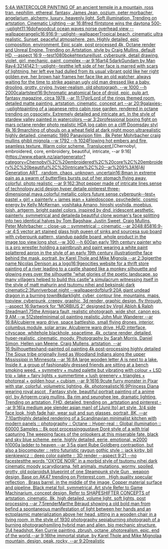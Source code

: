 [5:4](https://www.ebank.nz/aiartgenerator?category=5%3A4)[A WATERCOLOR PAINTING OF an ancient temple in a mountain, ross tran, nephilim, ethereal, fantasy, James Jean, oozium, peter morbacher, angelarium, alchemy, luxury, heavenly light, Soft illumination, Trending on artstation, Cinematic Lighting --ar 16:8](https://www.ebank.nz/aiartgenerator?category=A%20WATERCOLOR%20PAINTING%20OF%20an%20ancient%20temple%20in%20a%20mountain%2C%20ross%20tran%2C%20nephilim%2C%20ethereal%2C%20fantasy%2C%20James%20Jean%2C%20oozium%2C%20peter%20morbacher%2C%20angelarium%2C%20alchemy%2C%20luxury%2C%20heavenly%20light%2C%20Soft%20illumination%2C%20Trending%20on%20artstation%2C%20Cinematic%20Lighting%20--ar%2016%3A8)[fred flintstone wins the daytona 500](https://www.ebank.nz/aiartgenerator?category=fred%20flintstone%20wins%20the%20daytona%20500)[--uplight](https://www.ebank.nz/aiartgenerator?category=--uplight)[11:16](https://www.ebank.nz/aiartgenerator?category=11%3A16)[dof](https://www.ebank.nz/aiartgenerator?category=dof)[woodcut ocean waves norse overhead view --wallpaper](https://www.ebank.nz/aiartgenerator?category=woodcut%20ocean%20waves%20norse%20overhead%20view%20--wallpaper)[angelic](https://www.ebank.nz/aiartgenerator?category=angelic)[16:9](https://www.ebank.nz/aiartgenerator?category=16%3A9)[16:9](https://www.ebank.nz/aiartgenerator?category=16%3A9)[--uplight](https://www.ebank.nz/aiartgenerator?category=--uplight)[--wallpaper](https://www.ebank.nz/aiartgenerator?category=--wallpaper)[Tropical beach, cinematic ultra realistic. Sunset, peaceful atmosphere, zen. Highly detailed, epic composition, environment. Epic scale, post processed 4k, Octane render and Unreal Engine. Trending on Artstation, style by Craig Mullins, default HD, --aspect 16:9 --test](https://www.ebank.nz/aiartgenerator?category=Tropical%20beach%2C%20cinematic%20ultra%20realistic.%20Sunset%2C%20peaceful%20atmosphere%2C%20zen.%20Highly%20detailed%2C%20epic%20composition%2C%20environment.%20Epic%20scale%2C%20post%20processed%204k%2C%20Octane%20render%20and%20Unreal%20Engine.%20Trending%20on%20Artstation%2C%20style%20by%20Craig%20Mullins%2C%20default%20HD%2C%20--aspect%2016%3A9%20--test)[1080](https://www.ebank.nz/aiartgenerator?category=1080)[bokeh](https://www.ebank.nz/aiartgenerator?category=bokeh)[texture](https://www.ebank.nz/aiartgenerator?category=texture)[illust, cyberpunk, detail drawing, violet, girl, mechanic, paint, complex --ar 9:16](https://www.ebank.nz/aiartgenerator?category=illust%2C%20cyberpunk%2C%20detail%20drawing%2C%20violet%2C%20girl%2C%20mechanic%2C%20paint%2C%20complex%20--ar%209%3A16)[art](https://www.ebank.nz/aiartgenerator?category=art)[4:5](https://www.ebank.nz/aiartgenerator?category=4%3A5)[dark](https://www.ebank.nz/aiartgenerator?category=dark)[Gundam by Man Ray](https://www.ebank.nz/aiartgenerator?category=Gundam%20by%20Man%20Ray)[4:3](https://www.ebank.nz/aiartgenerator?category=4%3A3)[21414](https://www.ebank.nz/aiartgenerator?category=21414)[2:1](https://www.ebank.nz/aiartgenerator?category=2%3A1)[--uplight](https://www.ebank.nz/aiartgenerator?category=--uplight)[--test](https://www.ebank.nz/aiartgenerator?category=--test)[the left side of her face is marred with scars of lightning, her left eye had dulled from its usual vibrant gold like her right golden eye, her brown hair frames her face like an old watcher, always waiting for the time to strike again](https://www.ebank.nz/aiartgenerator?category=the%20left%20side%20of%20her%20face%20is%20marred%20with%20scars%20of%20lightning%2C%20her%20left%20eye%20had%20dulled%20from%20its%20usual%20vibrant%20gold%20like%20her%20right%20golden%20eye%2C%20her%20brown%20hair%20frames%20her%20face%20like%20an%20old%20watcher%2C%20always%20waiting%20for%20the%20time%20to%20strike%20again)[an ugly old man dressed like a baby, drooling, grotty, crying, hyper-realism, old photograph, --w 1000 --h 2000](https://www.ebank.nz/aiartgenerator?category=an%20ugly%20old%20man%20dressed%20like%20a%20baby%2C%20drooling%2C%20grotty%2C%20crying%2C%20hyper-realism%2C%20old%20photograph%2C%20--w%201000%20--h%202000)[calarts](https://www.ebank.nz/aiartgenerator?category=calarts)[text](https://www.ebank.nz/aiartgenerator?category=text)[16:9](https://www.ebank.nz/aiartgenerator?category=16%3A9)[chromatic anatomical face of droid, epic, pulp art, fantasy magazine, circa 1978 --ar 11:17](https://www.ebank.nz/aiartgenerator?category=chromatic%20anatomical%20face%20of%20droid%2C%20epic%2C%20pulp%20art%2C%20fantasy%20magazine%2C%20circa%201978%20--ar%2011%3A17)[girl](https://www.ebank.nz/aiartgenerator?category=girl)[Lord of the rings themed room, detailed matte painting, artstation, cinematic, concept art --ar 20:9](https://www.ebank.nz/aiartgenerator?category=Lord%20of%20the%20rings%20themed%20room%2C%20detailed%20matte%20painting%2C%20artstation%2C%20cinematic%2C%20concept%20art%20--ar%2020%3A9)[galaxies](https://www.ebank.nz/aiartgenerator?category=galaxies)[--uplight](https://www.ebank.nz/aiartgenerator?category=--uplight)[painting of a japanese retro cabin rose garden, rendered in octane trending on cgsociety. Extremely detailed and intricate art. In the style of stardew valley painted in watercolors —ar 3:2](https://www.ebank.nz/aiartgenerator?category=painting%20of%20a%20japanese%20retro%20cabin%20rose%20garden%2C%20rendered%20in%20octane%20trending%20on%20cgsociety.%20Extremely%20detailed%20and%20intricate%20art.%20In%20the%20style%20of%20stardew%20valley%20painted%20in%20watercolors%20%E2%80%94ar%203%3A2)[professional boxing fight on mars octane render photo realistic HD](https://www.ebank.nz/aiartgenerator?category=professional%20boxing%20fight%20on%20mars%20octane%20render%20photo%20realistic%20HD)[A log cabin on a cliff Doomsday styl 4k 16:9](https://www.ebank.nz/aiartgenerator?category=A%20log%20cabin%20on%20a%20cliff%20Doomsday%20styl%204k%2016%3A9)[marching of ghouls on a wheat field at dark night moon ultrarealistic highly detailed, cinematic 1980  Panavision film , 8k Peter Mohrbacher craig mullins ghibli mignola --w 1792 --h 1024](https://www.ebank.nz/aiartgenerator?category=marching%20of%20ghouls%20on%20a%20wheat%20field%20at%20dark%20night%20moon%20ultrarealistic%20highly%20detailed%2C%20cinematic%201980%20%20Panavision%20film%20%2C%208k%20Peter%20Mohrbacher%20craig%20mullins%20ghibli%20mignola%20--w%201792%20--h%201024)[Flowing hot embers and fire, seamless texture. Warm color scheme. Translucent.](https://www.ebank.nz/aiartgenerator?category=Flowing%20hot%20embers%20and%20fire%2C%20seamless%20texture.%20Warm%20color%20scheme.%20Translucent.)[Chernobyl, embroidered, core, embroidery, beautiful, intricate, --ar 9:16](https://www.ebank.nz/aiartgenerator?category=Chernobyl%2C%20embroidered%2C%20core%2C%20embroidery%2C%20beautiful%2C%20intricate%2C%20--ar%209%3A16)[AI Generation ART , random, chaos, unknown, uncertain](https://www.ebank.nz/aiartgenerator?category=AI%20Generation%20ART%20%2C%20random%2C%20chaos%2C%20unknown%2C%20uncertain)[16:8](https://www.ebank.nz/aiartgenerator?category=16%3A8)[man in extreme pain  as a swarm of butterflies bursts out of her stomach flying away, colorful, photo realistic --ar 9:16](https://www.ebank.nz/aiartgenerator?category=man%20in%20extreme%20pain%20%20as%20a%20swarm%20of%20butterflies%20bursts%20out%20of%20her%20stomach%20flying%20away%2C%20colorful%2C%20photo%20realistic%20--ar%209%3A16)[2:3](https://www.ebank.nz/aiartgenerator?category=2%3A3)[hot pepper made of intricate lines,sense of technology,acid design,hyper detaile,pinterest,three-dimensional,maya,colorful metallic colors,future sense,cyberpunk](https://www.ebank.nz/aiartgenerator?category=hot%20pepper%20made%20of%20intricate%20lines%2Csense%20of%20technology%2Cacid%20design%2Chyper%20detaile%2Cpinterest%2Cthree-dimensional%2Cmaya%2Ccolorful%20metallic%20colors%2Cfuture%20sense%2Ccyberpunk)[--test](https://www.ebank.nz/aiartgenerator?category=--test)[+ pastel + girl + painterly + james jean + kaleidoscope, psychedelic, cosmic energy by Kelly McKernan, yoshitaka Amano, hiroshi yoshida, moebius, loish, artgerm, bright pastel colors, inspired by dnd, iridescent aesthetic, painterly, symmetrical and detailed](https://www.ebank.nz/aiartgenerator?category=%2B%20pastel%20%2B%20girl%20%2B%20painterly%20%2B%20james%20jean%20%2B%20kaleidoscope%2C%20psychedelic%2C%20cosmic%20energy%20by%20Kelly%20McKernan%2C%20yoshitaka%20Amano%2C%20hiroshi%20yoshida%2C%20moebius%2C%20loish%2C%20artgerm%2C%20bright%20pastel%20colors%2C%20inspired%20by%20dnd%2C%20iridescent%20aesthetic%2C%20painterly%2C%20symmetrical%20and%20detailed)[a beautiful clone woman's face splitting into two identical halves by Tom Bagshaw, Justin Sweet, Craig Mullins, Peter Mohrbacher :: close-up :: symmetrical :: cinematic --ar 2048:858](https://www.ebank.nz/aiartgenerator?category=a%20beautiful%20clone%20woman%27s%20face%20splitting%20into%20two%20identical%20halves%20by%20Tom%20Bagshaw%2C%20Justin%20Sweet%2C%20Craig%20Mullins%2C%20Peter%20Mohrbacher%20%3A%3A%20close-up%20%3A%3A%20symmetrical%20%3A%3A%20cinematic%20--ar%202048%3A858)[16:9](https://www.ebank.nz/aiartgenerator?category=16%3A9)[--ar 4:5 vector art stained glass high queen of sinks and sources](https://www.ebank.nz/aiartgenerator?category=--ar%204%3A5%20vector%20art%20stained%20glass%20high%20queen%20of%20sinks%20and%20sources)[a sup board with cyberpunk pattern, standup paddle board ,whole product in the image,top view,long shot,--w 300 --h 600](https://www.ebank.nz/aiartgenerator?category=a%20sup%20board%20with%20cyberpunk%20pattern%2C%20standup%20paddle%20board%20%2Cwhole%20product%20in%20the%20image%2Ctop%20view%2Clong%20shot%2C--w%20300%20--h%20600)[an early 19th century painter who is a pro wrestler holding a paintbrush and paint wearing a white paint splattered apron in the style of an early 19th century illustration](https://www.ebank.nz/aiartgenerator?category=an%20early%2019th%20century%20painter%20who%20is%20a%20pro%20wrestler%20holding%20a%20paintbrush%20and%20paint%20wearing%20a%20white%20paint%20splattered%20apron%20in%20the%20style%20of%20an%20early%2019th%20century%20illustration)[the face behind the mask, portrait, by Karel Thole and Mike Mignola --ar 2:3](https://www.ebank.nz/aiartgenerator?category=the%20face%20behind%20the%20mask%2C%20portrait%2C%20by%20Karel%20Thole%20and%20Mike%20Mignola%20--ar%202%3A3)[giger](https://www.ebank.nz/aiartgenerator?category=giger)[the name Nicolas Denison as a logo](https://www.ebank.nz/aiartgenerator?category=the%20name%20Nicolas%20Denison%20as%20a%20logo)[16:9](https://www.ebank.nz/aiartgenerator?category=16%3A9)[geocities website for a thrift store painting of a river leading to a castle shaped like a monkey silhouette and glowing eyes over the silhouette "what glories of the poetic landscape, so many villagers helped to build this castle"](https://www.ebank.nz/aiartgenerator?category=geocities%20website%20for%20a%20thrift%20store%20painting%20of%20a%20river%20leading%20to%20a%20castle%20shaped%20like%20a%20monkey%20silhouette%20and%20glowing%20eyes%20over%20the%20silhouette%20%22what%20glories%20of%20the%20poetic%20landscape%2C%20so%20many%20villagers%20helped%20to%20build%20this%20castle%22)[a simulacrum witnessing itself in the style of matt mahurin and tsutomu nihei and beksinski dark cinematic](https://www.ebank.nz/aiartgenerator?category=a%20simulacrum%20witnessing%20itself%20in%20the%20style%20of%20matt%20mahurin%20and%20tsutomu%20nihei%20and%20beksinski%20dark%20cinematic)[2:3](https://www.ebank.nz/aiartgenerator?category=2%3A3)[fun](https://www.ebank.nz/aiartgenerator?category=fun)[riverboat night --wallpaper](https://www.ebank.nz/aiartgenerator?category=riverboat%20night%20--wallpaper)[dof](https://www.ebank.nz/aiartgenerator?category=dof)[blur](https://www.ebank.nz/aiartgenerator?category=blur)[9:20](https://www.ebank.nz/aiartgenerator?category=9%3A20)[A giant undead dragon in a burning town](https://www.ebank.nz/aiartgenerator?category=A%20giant%20undead%20dragon%20in%20a%20burning%20town)[8k](https://www.ebank.nz/aiartgenerator?category=8k)[dark](https://www.ebank.nz/aiartgenerator?category=dark)[light,   cyber, contour line, mountains, maps, topview, cyberpunk, creepy, graphic, 3d render, graphic design, fly through, --aspect 16:9](https://www.ebank.nz/aiartgenerator?category=light%2C%20%20%20cyber%2C%20contour%20line%2C%20mountains%2C%20maps%2C%20topview%2C%20cyberpunk%2C%20creepy%2C%20graphic%2C%203d%20render%2C%20graphic%20design%2C%20fly%20through%2C%20--aspect%2016%3A9)[artwork for “MORBIUS 2” designed by Virgil Abloh & Ralph Steadman](https://www.ebank.nz/aiartgenerator?category=artwork%20for%20%E2%80%9CMORBIUS%202%E2%80%9D%20designed%20by%20Virgil%20Abloh%20%26%20Ralph%20Steadman)[1.75](https://www.ebank.nz/aiartgenerator?category=1.75)[the Amigara fault, realistic photograph, wide shot, canon eos, 9 AM --w 512](https://www.ebank.nz/aiartgenerator?category=the%20Amigara%20fault%2C%20realistic%20photograph%2C%20wide%20shot%2C%20canon%20eos%2C%209%20AM%20--w%20512)[steel](https://www.ebank.nz/aiartgenerator?category=steel)[minimal oil painting realistic John Muir Wanderer --ar 16:8](https://www.ebank.nz/aiartgenerator?category=minimal%20oil%20painting%20realistic%20John%20Muir%20Wanderer%20--ar%2016%3A8)[Alcubierre warp drive, space battleship, small flying drones, interior, columbus module, solar array, Alcubierre warp drive, HUD interface, cityscape, whitehole blackhole, spacetime, 4k, octane render, detailed, hyper-realistic, cinematic, moody, Photography by Sarah Morris, Daniel Simon, Hellen van Meene, Craig Mullens, artstation, --ar 16:9](https://www.ebank.nz/aiartgenerator?category=Alcubierre%20warp%20drive%2C%20space%20battleship%2C%20small%20flying%20drones%2C%20interior%2C%20columbus%20module%2C%20solar%20array%2C%20Alcubierre%20warp%20drive%2C%20HUD%20interface%2C%20cityscape%2C%20whitehole%20blackhole%2C%20spacetime%2C%204k%2C%20octane%20render%2C%20detailed%2C%20hyper-realistic%2C%20cinematic%2C%20moody%2C%20Photography%20by%20Sarah%20Morris%2C%20Daniel%20Simon%2C%20Hellen%20van%20Meene%2C%20Craig%20Mullens%2C%20artstation%2C%20--ar%2016%3A9)[silhouettes](https://www.ebank.nz/aiartgenerator?category=silhouettes)[hand-painted oil painting 4k post-processing highly detailed The Sioux tribe originally lived as Woodland Indians along the upper Mississippi in Minnesota --ar 16:8](https://www.ebank.nz/aiartgenerator?category=hand-painted%20oil%20painting%204k%20post-processing%20highly%20detailed%20The%20Sioux%20tribe%20originally%20lived%20as%20Woodland%20Indians%20along%20the%20upper%20Mississippi%20in%20Minnesota%20--ar%2016%3A8)[A large wooden letter A is next to a lake. Inside it, a group of fashionably dressed friends are sitting at a bench smoking weed.  + symmetry + muted palette but vibrating with colour + LSD trip + lake + fairy lights + summertime + lush greenery + triangles + photoreal + golden hour + cubism --ar 9:16](https://www.ebank.nz/aiartgenerator?category=A%20large%20wooden%20letter%20A%20is%20next%20to%20a%20lake.%20Inside%20it%2C%20a%20group%20of%20fashionably%20dressed%20friends%20are%20sitting%20at%20a%20bench%20smoking%20weed.%20%20%2B%20symmetry%20%2B%20muted%20palette%20but%20vibrating%20with%20colour%20%2B%20LSD%20trip%20%2B%20lake%20%2B%20fairy%20lights%20%2B%20summertime%20%2B%20lush%20greenery%20%2B%20triangles%20%2B%20photoreal%20%2B%20golden%20hour%20%2B%20cubism%20--ar%209%3A16)[16:9](https://www.ebank.nz/aiartgenerator?category=16%3A9)[cute furry monster in Pixar with star, colorful, volumetric lighting, 4k, photorealistic](https://www.ebank.nz/aiartgenerator?category=cute%20furry%20monster%20in%20Pixar%20with%20star%2C%20colorful%2C%20volumetric%20lighting%2C%204k%2C%20photorealistic)[16:9](https://www.ebank.nz/aiartgenerator?category=16%3A9)[Princess Diana wearing royal ascot , Fantasy style, beautiful portrait painting of a anime girl, by Artgerm,craig mullins, Ba rim and seunghee lee, dramatic lighting, Trending on artstation, FHD, detailed,  trending on _artstation and pinterest --ar 9:16](https://www.ebank.nz/aiartgenerator?category=Princess%20Diana%20wearing%20royal%20ascot%20%2C%20Fantasy%20style%2C%20beautiful%20portrait%20painting%20of%20a%20anime%20girl%2C%20by%20Artgerm%2Ccraig%20mullins%2C%20Ba%20rim%20and%20seunghee%20lee%2C%20dramatic%20lighting%2C%20Trending%20on%20artstation%2C%20FHD%2C%20detailed%2C%20%20trending%20on%20_artstation%20and%20pinterest%20--ar%209%3A16)[[a medium age slender asian man] of [Junji Ito] art style, 3/4 side face look, high fade hair, wear suit and sun glasses, portrait, 8K,  —ar 7:10](https://www.ebank.nz/aiartgenerator?category=%5Ba%20medium%20age%20slender%20asian%20man%5D%20of%20%5BJunji%20Ito%5D%20art%20style%2C%203/4%20side%20face%20look%2C%20high%20fade%20hair%2C%20wear%20suit%20and%20sun%20glasses%2C%20portrait%2C%208K%2C%20%20%E2%80%94ar%207%3A10)[art](https://www.ebank.nz/aiartgenerator?category=art)[highly detailed rendering of a Scandinavian minimalist kitchen with modern panels :: photography :: Octane :: Hyper-real :: Global illumination :: 60000 Samples :: 8k post processing](https://www.ebank.nz/aiartgenerator?category=highly%20detailed%20rendering%20of%20a%20Scandinavian%20minimalist%20kitchen%20with%20modern%20panels%20%3A%3A%20photography%20%3A%3A%20Octane%20%3A%3A%20Hyper-real%20%3A%3A%20Global%20illumination%20%3A%3A%2060000%20Samples%20%3A%3A%208k%20post%20processing)[gustave Doré style of a with trial capturing The weeping faces of the onlookers at this miserable fate. black and sky blue scheme, eerie, highly detailed, eerie, emotional, w2000 h1000](https://www.ebank.nz/aiartgenerator?category=gustave%20Dor%C3%A9%20style%20of%20a%20with%20trial%20capturing%20The%20weeping%20faces%20of%20the%20onlookers%20at%20this%20miserable%20fate.%20black%20and%20sky%20blue%20scheme%2C%20eerie%2C%20highly%20detailed%2C%20eerie%2C%20emotional%2C%20w2000%20h1000)[a ladder to heaven --ar 3:5](https://www.ebank.nz/aiartgenerator?category=a%20ladder%20to%20heaven%20--ar%203%3A5)[a giant Rube Goldberg contraption, but also a biocomputer :: retro futuristic raygun gothic style :: jack kirby, bill sienkiewicz :: deep color palette :: 3D render  --aspect 9:21 --no faces](https://www.ebank.nz/aiartgenerator?category=a%20giant%20Rube%20Goldberg%20contraption%2C%20but%20also%20a%20biocomputer%20%3A%3A%20retro%20futuristic%20raygun%20gothic%20style%20%3A%3A%20jack%20kirby%2C%20bill%20sienkiewicz%20%3A%3A%20deep%20color%20palette%20%3A%3A%203D%20render%20%20--aspect%209%3A21%20--no%20faces)[test](https://www.ebank.nz/aiartgenerator?category=test)[the words "OXYDE NOIR" in a morbid style of tsutomu nihei dark cinematic moody scary](https://www.ebank.nz/aiartgenerator?category=the%20words%20%22OXYDE%20NOIR%22%20in%20a%20morbid%20style%20of%20tsutomu%20nihei%20dark%20cinematic%20moody%20scary)[diorama, felt animals, mutations, wormy, spoiled, grotty, old polaroids](https://www.ebank.nz/aiartgenerator?category=diorama%2C%20felt%20animals%2C%20mutations%2C%20wormy%2C%20spoiled%2C%20grotty%2C%20old%20polaroids)[A blueprint of one Steampunk style Gun , weapon design, Base on AK47 trending on Pinterest.com , High quality specular reflection ,  Brass barrel, in the middle of the image, Copper material surface and pipeline,  Black metal foil, symmetrical,  Art style Refer to Game Machinarium.  concept design, Refer to SHAPESHIFTER CONCEPTS  of artstation, cinematic,  8k, high detailed,  volume light,  soft lights,  post processing    --ar 7:5](https://www.ebank.nz/aiartgenerator?category=A%20blueprint%20of%20one%20Steampunk%20style%20Gun%20%2C%20weapon%20design%2C%20Base%20on%20AK47%20trending%20on%20Pinterest.com%20%2C%20High%20quality%20specular%20reflection%20%2C%20%20Brass%20barrel%2C%20in%20the%20middle%20of%20the%20image%2C%20Copper%20material%20surface%20and%20pipeline%2C%20%20Black%20metal%20foil%2C%20symmetrical%2C%20%20Art%20style%20Refer%20to%20Game%20Machinarium.%20%20concept%20design%2C%20Refer%20to%20SHAPESHIFTER%20CONCEPTS%20%20of%20artstation%2C%20cinematic%2C%20%208k%2C%20high%20detailed%2C%20%20volume%20light%2C%20%20soft%20lights%2C%20%20post%20processing%20%20%20%20--ar%207%3A5)[render](https://www.ebank.nz/aiartgenerator?category=render)[Marthe Béraud showing a old bold man from befind a spontaneous manifestation of light between her hands and an ectoplasmic materialization above her head, sitting in a wooden chair in a living room,  in the style of 1930 photography sepia](https://www.ebank.nz/aiartgenerator?category=Marthe%20B%C3%A9raud%20showing%20a%20old%20bold%20man%20from%20befind%20a%20spontaneous%20manifestation%20of%20light%20between%20her%20hands%20and%20an%20ectoplasmic%20materialization%20above%20her%20head%2C%20sitting%20in%20a%20wooden%20chair%20in%20a%20living%20room%2C%20%20in%20the%20style%20of%201930%20photography%20sepia)[burning photograph of a burning photograph](https://www.ebank.nz/aiartgenerator?category=burning%20photograph%20of%20a%20burning%20photograph)[smiling hybrid man and alien. bio mechanic structure. 3\4 headshot. Ken Currie painting.  zbrush. octane .photorealism. epic. end of the world.--ar 9:16](https://www.ebank.nz/aiartgenerator?category=smiling%20hybrid%20man%20and%20alien.%20bio%20mechanic%20structure.%203%5C4%20headshot.%20Ken%20Currie%20painting.%20%20zbrush.%20octane%20.photorealism.%20epic.%20end%20of%20the%20world.--ar%209%3A16)[the immortal statue, by Karel Thole and Mike Mignola](https://www.ebank.nz/aiartgenerator?category=the%20immortal%20statue%2C%20by%20Karel%20Thole%20and%20Mike%20Mignola)[a mountain, design, peak, rocky, --ar 9:20](https://www.ebank.nz/aiartgenerator?category=a%20mountain%2C%20design%2C%20peak%2C%20rocky%2C%20--ar%209%3A20)[realistic](https://www.ebank.nz/aiartgenerator?category=realistic)